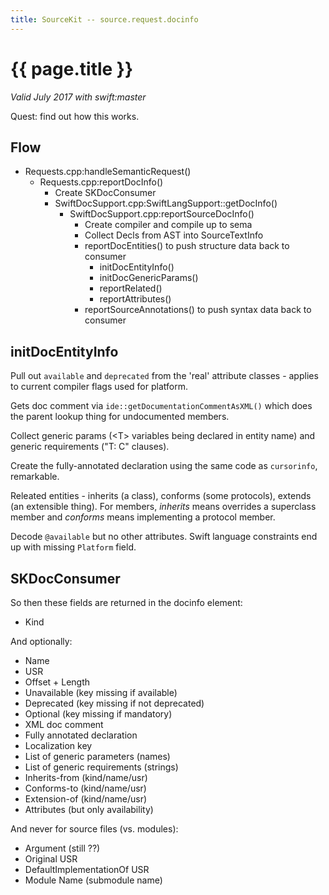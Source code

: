 ```yaml
---
title: SourceKit -- source.request.docinfo
---
```

# {{ page.title }}

*Valid July 2017 with swift:master*

Quest: find out how this works.

## Flow

* Requests.cpp:handleSemanticRequest()
    * Requests.cpp:reportDocInfo()
        * Create SKDocConsumer
        * SwiftDocSupport.cpp:SwiftLangSupport::getDocInfo()
            * SwiftDocSupport.cpp:reportSourceDocInfo()
                * Create compiler and compile up to sema
                * Collect Decls from AST into SourceTextInfo
                * reportDocEntities() to push structure data back to consumer
                    * initDocEntityInfo()
                    * initDocGenericParams()
                    * reportRelated()
                    * reportAttributes()
                * reportSourceAnnotations() to push syntax data back to consumer

## initDocEntityInfo

Pull out `available` and `deprecated` from the 'real' attribute classes -
applies to current compiler flags used for platform.

Gets doc comment via `ide::getDocumentationCommentAsXML()` which does the
parent lookup thing for undocumented members.

Collect generic params (&lt;T&gt; variables being declared in entity name) and
generic requirements ("T: C" clauses).

Create the fully-annotated declaration using the same code as `cursorinfo`,
remarkable.

Releated entities - inherits (a class), conforms (some protocols), extends (an
extensible thing).  For members, *inherits* means overrides a superclass member
and *conforms* means implementing a protocol member.

Decode `@available` but no other attributes.  Swift language constraints end up
with missing `Platform` field.

## SKDocConsumer

So then these fields are returned in the docinfo element:

* Kind

And optionally:

* Name
* USR
* Offset + Length
* Unavailable (key missing if available)
* Deprecated (key missing if not deprecated)
* Optional (key missing if mandatory)
* XML doc comment
* Fully annotated declaration
* Localization key
* List of generic parameters (names)
* List of generic requirements (strings)
* Inherits-from (kind/name/usr)
* Conforms-to (kind/name/usr)
* Extension-of (kind/name/usr)
* Attributes (but only availability)

And never for source files (vs. modules):
* Argument (still ??)
* Original USR
* DefaultImplementationOf USR
* Module Name (submodule name)
